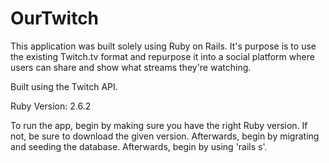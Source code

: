 # OurTwitch

This application was built solely using Ruby on Rails. It's purpose is to use the existing Twitch.tv format and repurpose it into a social platform where users can share and show what streams they're watching.

Built using the Twitch API.

Ruby Version: 2.6.2

To run the app, begin by making sure you have the right Ruby version. If not, be sure to download the given version. Afterwards, begin by migrating and seeding the database. Afterwards, begin by using 'rails s'.
